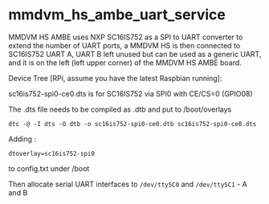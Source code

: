 # mmdvm_hs_ambe_uart_service

MMDVM HS AMBE uses NXP SC16IS752 as a SPI to UART converter to extend the number of UART ports, a MMDVM HS is then connected to SC16IS752 UART A, UART B left unused but can be used as a generic UART, and it is on the left (left upper corner) of the MMDVM HS AMBE board.

Device Tree [RPi, assume you have the latest Raspbian running]:

sc16is752-spi0-ce0.dts is for SC16IS752 via SPI0 with CE/CS=0 (GPIO08)

The .dts file needs to be compiled as .dtb and put to /boot/overlays 

```console
dtc -@ -I dts -O dtb -o sc16is752-spi0-ce0.dtb sc16is752-spi0-ce0.dts
```
Adding :
```console
dtoverlay=sc16is752-spi0
```
to config.txt under /boot

Then allocate serial UART interfaces to `/dev/ttySC0` and `/dev/ttySC1`  - A and B
